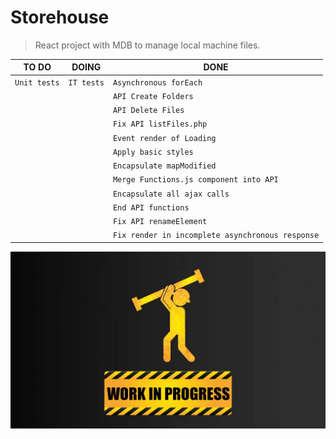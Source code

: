 
# Storehouse
> React project with MDB to manage local machine files.

|TO DO            |DOING                         |DONE                        |
|----------------|-------------------------------|-----------------------------|
|`Unit tests`|`IT tests`|`Asynchronous forEach`|
|||`API Create Folders`|
|||`API Delete Files`|
|||`Fix API listFiles.php`
|||`Event render of Loading`
|||`Apply basic styles`
|||`Encapsulate mapModified`
|||`Merge Functions.js component into API`
|||`Encapsulate all ajax calls`
|||`End API functions`
|||`Fix API renameElement`
|||`Fix render in incomplete asynchronous response`

![Under Construction](resourcesGit/under-construction.png)
